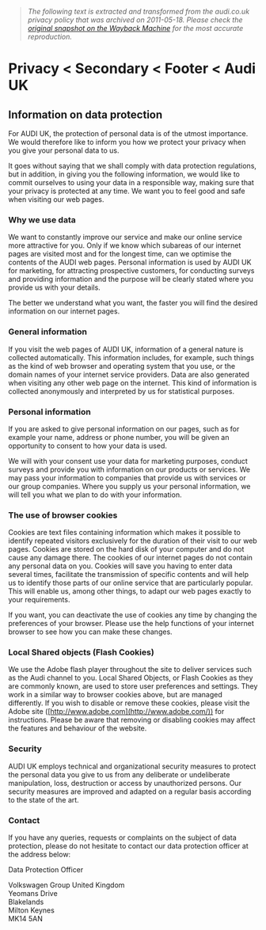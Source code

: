 > *The following text is extracted and transformed from the audi.co.uk privacy policy that was archived on 2011-05-18. Please check the [original snapshot on the Wayback Machine](https://web.archive.org/web/20110518052112id_/http%3A//www.audi.co.uk/footer/secondary/privacy.html) for the most accurate reproduction.*

# Privacy < Secondary < Footer < Audi UK

## Information on data protection

For AUDI UK, the protection of personal data is of the utmost importance. We would therefore like to inform you how we protect your privacy when you give your personal data to us. 

It goes without saying that we shall comply with data protection regulations, but in addition, in giving you the following information, we would like to commit ourselves to using your data in a responsible way, making sure that your privacy is protected at any time. We want you to feel good and safe when visiting our web pages.

### Why we use data

We want to constantly improve our service and make our online service more attractive for you. Only if we know which subareas of our internet pages are visited most and for the longest time, can we optimise the contents of the AUDI web pages. Personal information is used by AUDI UK for marketing, for attracting prospective customers, for conducting surveys and providing information and the purpose will be clearly stated where you provide us with your details.

The better we understand what you want, the faster you will find the desired information on our internet pages.

### General information

If you visit the web pages of AUDI UK, information of a general nature is collected automatically. This information includes, for example, such things as the kind of web browser and operating system that you use, or the domain names of your internet service providers. Data are also generated when visiting any other web page on the internet. This kind of information is collected anonymously and interpreted by us for statistical purposes.

### Personal information

If you are asked to give personal information on our pages, such as for example your name, address or phone number, you will be given an opportunity to consent to how your data is used.

We will with your consent use your data for marketing purposes, conduct surveys and provide you with information on our products or services. We may pass your information to companies that provide us with services or our group companies. Where you supply us your personal information, we will tell you what we plan to do with your information.

### The use of browser cookies

Cookies are text files containing information which makes it possible to identify repeated visitors exclusively for the duration of their visit to our web pages. Cookies are stored on the hard disk of your computer and do not cause any damage there. The cookies of our internet pages do not contain any personal data on you. Cookies will save you having to enter data several times, facilitate the transmission of specific contents and will help us to identify those parts of our online service that are particularly popular. This will enable us, among other things, to adapt our web pages exactly to your requirements.

If you want, you can deactivate the use of cookies any time by changing the preferences of your browser. Please use the help functions of your internet browser to see how you can make these changes.

### Local Shared objects (Flash Cookies)

We use the Adobe flash player throughout the site to deliver services such as the Audi channel to you. Local Shared Objects, or Flash Cookies as they are commonly known, are used to store user preferences and settings. They work in a similar way to browser cookies above, but are managed differently. If you wish to disable or remove these cookies, please visit the Adobe site ([http://www.adobe.com](http://www.adobe.com/)) for instructions. Please be aware that removing or disabling cookies may affect the features and behaviour of the website.

### Security

AUDI UK employs technical and organizational security measures to protect the personal data you give to us from any deliberate or undeliberate manipulation, loss, destruction or access by unauthorized persons. Our security measures are improved and adapted on a regular basis according to the state of the art.

### Contact

If you have any queries, requests or complaints on the subject of data protection, please do not hesitate to contact our data protection officer at the address below:

Data Protection Officer

Volkswagen Group United Kingdom  
Yeomans Drive  
Blakelands  
Milton Keynes  
MK14 5AN
